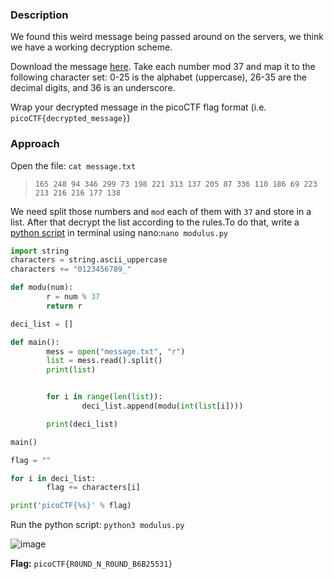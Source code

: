 ### Description

We found this weird message being passed around on the servers, we think we have a working decryption scheme.

Download the message [here](./message.txt). Take each number mod 37 and map it to the following character set: 0-25 is the alphabet (uppercase), 26-35 are the decimal digits, and 36 is an underscore. 

Wrap your decrypted message in the picoCTF flag format (i.e. `picoCTF{decrypted_message}`)

### Approach

Open the file: `cat message.txt`

>`165 248 94 346 299 73 198 221 313 137 205 87 336 110 186 69 223 213 216 216 177 138`

We need split those numbers and `mod` each of them with `37` and store in a list. After that decrypt the list according to the rules.To do that, write a [python script](./modulus.py) in terminal using nano:`nano modulus.py`

```python
import string
characters = string.ascii_uppercase
characters += "0123456789_"

def modu(num):
        r = num % 37
        return r

deci_list = []

def main():
        mess = open("message.txt", "r")
        list = mess.read().split()
        print(list)


        for i in range(len(list)):
                deci_list.append(modu(int(list[i])))

        print(deci_list)

main()

flag = ""

for i in deci_list:
        flag += characters[i]

print('picoCTF{%s}' % flag)

```

Run the python script: `python3 modulus.py`

![image](https://github.com/Harsha-creates/PicoCTF/assets/68886253/9bd32031-7a28-4871-b9e5-d954956ba59c)

**Flag:** `picoCTF{R0UND_N_R0UND_B6B25531}`
